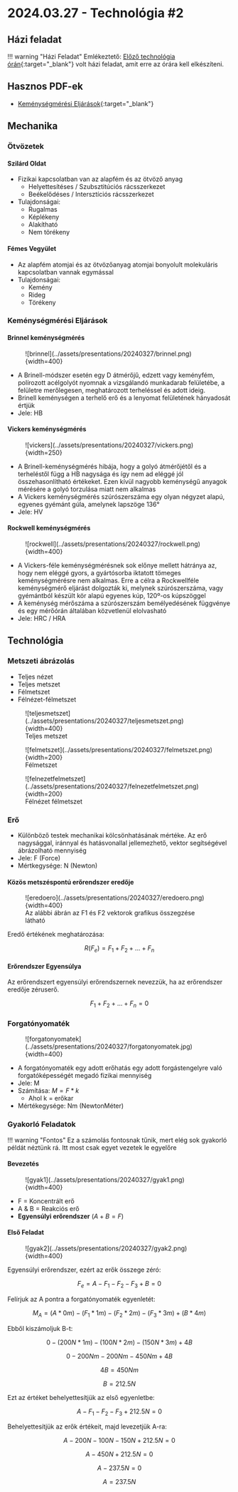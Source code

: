 # 2024.03.27 - Technológia #2

## Házi feladat

!!! warning "Házi Feladat"
    Emlékeztető: [Előző technológia órán](../20240311/20240311.md){:target="_blank"} volt házi feladat, amit erre az órára kell elkészíteni.
    
## Hasznos PDF-ek

* [Keménységmérési Eljárások](../assets/presentations/20240327/kemenysegmeres.pdf){:target="_blank"}


## Mechanika

### Ötvözetek

#### Szilárd Oldat

* Fizikai kapcsolatban van az alapfém és az ötvöző anyag
    * Helyettesítéses / Szubsztitúciós rácsszerkezet
    * Beékelődéses / Intersztíciós rácsszerkezet
* Tulajdonságai:
    * Rugalmas
    * Képlékeny
    * Alakítható
    * Nem törékeny

#### Fémes Vegyület

* Az alapfém atomjai és az ötvözőanyag atomjai bonyolult molekuláris kapcsolatban vannak egymással
* Tulajdonságai:
    * Kemény
    * Rideg
    * Törékeny

### Keménységmérési Eljárások

#### Brinnel keménységmérés

<figure markdown="span">
![brinnel](../assets/presentations/20240327/brinnel.png){width=400}
</figure>

* A Brinell-módszer esetén egy D átmérőjű, edzett vagy keményfém, polírozott acélgolyót nyomnak a vizsgálandó munkadarab felületébe, a felületre merőlegesen, meghatározott terheléssel és adott ideig.
* Brinell keménységen a terhelő erő és a lenyomat felületének hányadosát értjük
* Jele: HB

#### Vickers keménységmérés

<figure markdown="span">
![vickers](../assets/presentations/20240327/vickers.png){width=250}
</figure>

* A Brinell-keménységmérés hibája, hogy a golyó átmérőjétől és a terheléstől függ a HB nagysága és így nem ad eléggé jól összehasonlítható értékeket. Ezen kívül nagyobb keménységű anyagok mérésére a golyó torzulása miatt nem alkalmas
* A Vickers keménységmérés szúrószerszáma egy olyan négyzet alapú, egyenes gyémánt gúla,
amelynek lapszöge 136°
* Jele: HV

#### Rockwell keménységmérés

<figure markdown="span">
![rockwell](../assets/presentations/20240327/rockwell.png){width=400}
</figure>

* A Vickers-féle keménységmérésnek sok előnye mellett hátránya az, hogy nem eléggé gyors, a gyártósorba iktatott tömeges keménységmérésre nem alkalmas. Erre a célra a Rockwellféle keménységmérő eljárást dolgozták ki, melynek szúrószerszáma, vagy gyémántból készült kör alapú egyenes kúp, 120º-os kúpszöggel
* A keménység mérőszáma a szúrószerszám bemélyedésének függvénye és egy mérőórán általában közvetlenül elolvasható
* Jele: HRC / HRA

## Technológia

### Metszeti ábrázolás

* Teljes nézet
* Teljes metszet
* Félmetszet
* Félnézet-félmetszet

<figure markdown="span">
![teljesmetszet](../assets/presentations/20240327/teljesmetszet.png){width=400}
<figcaption>Teljes metszet</figcaption>
</figure>

<figure markdown="span">
![felmetszet](../assets/presentations/20240327/felmetszet.png){width=200}
<figcaption>Félmetszet</figcaption>
</figure>

<figure markdown="span">
![felnezetfelmetszet](../assets/presentations/20240327/felnezetfelmetszet.png){width=200}
<figcaption>Félnézet félmetszet</figcaption>
</figure>

### Erő

* Különböző testek mechanikai kölcsönhatásának mértéke. Az erő nagysággal, iránnyal és hatásvonallal jellemezhető, vektor segítségével ábrázolható mennyiség
* Jele: F (Force)
* Mértkegysége: N (Newton)

#### Közös metszéspontú erőrendszer eredője

<figure markdown="span">
![eredoero](../assets/presentations/20240327/eredoero.png){width=400}
<figcaption>Az alábbi ábrán az F1 és F2 vektorok grafikus összegzése látható</figcaption>
</figure>

Eredő értékének meghatározása:

$$ R(F_e) = F_1 + F_2 + ... + F_n$$

#### Erőrendszer Egyensúlya

Az erőrendszert egyensúlyi erőrendszernek nevezzük, ha az erőrendszer eredője zéruserő.

$$F_1 + F_2 + ... + F_n = 0$$

### Forgatónyomaték 

<figure markdown="span">
![forgatonyomatek](../assets/presentations/20240327/forgatonyomatek.jpg){width=400}
</figure>

* A forgatónyomaték egy adott erőhatás egy adott forgástengelyre való forgatóképességét megadó fizikai mennyiség
* Jele: M
* Számítása: $M = F * k$
    * Ahol k = erőkar
* Mértékegysége: Nm (NewtonMéter)

### Gyakorló Feladatok

!!! warning "Fontos"
    Ez a számolás fontosnak tűnik, mert elég sok gyakorló példát néztünk rá. Itt most csak egyet vezetek le egyelőre

#### Bevezetés

<figure markdown="span">
![gyak1](../assets/presentations/20240327/gyak1.png){width=400}
</figure>

* F = Koncentrált erő
* A & B = Reakciós erő
* **Egyensúlyi erőrendszer** ($A + B = F$)

#### Első Feladat

<figure markdown="span">
![gyak2](../assets/presentations/20240327/gyak2.png){width=400}
</figure>

Egyensúlyi erőrendszer, ezért az erők összege zéró:

$$ F_e = A - F_1 - F_2 - F_3 + B = 0 $$

Felírjuk az A pontra a forgatónyomaték egyenletét:

$$ M_A = (A * 0m) - (F_1 * 1m) - (F_2 * 2m) - (F_3 * 3m) + (B * 4m) $$

Ebből kiszámoljuk B-t:

$$ 0 - (200N * 1m) - (100N * 2m) - (150N * 3m) + 4B $$

$$ 0 - 200Nm - 200Nm - 450Nm + 4B $$

$$ 4B = 450Nm $$

$$ B = 212.5N $$

Ezt az értéket behelyettesítjük az első egyenletbe:

$$ A - F_1 - F_2 - F_3 + 212.5N = 0 $$

Behelyettesítjük az erők értékeit, majd levezetjük A-ra:

$$ A - 200N - 100N - 150N + 212.5N = 0 $$

$$ A - 450N + 212.5N = 0 $$

$$ A - 237.5N = 0 $$

$$ A = 237.5N $$

